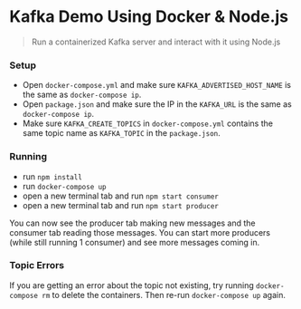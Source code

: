 Kafka Demo Using Docker & Node.js
=================================

> Run a containerized Kafka server and interact with it using Node.js

### Setup

* Open `docker-compose.yml` and make sure `KAFKA_ADVERTISED_HOST_NAME` is the same as `docker-compose ip`.
* Open `package.json` and make sure the IP in the `KAFKA_URL` is the same as `docker-compose ip`.
* Make sure `KAFKA_CREATE_TOPICS` in `docker-compose.yml` contains the same topic name as `KAFKA_TOPIC` in the `package.json`.

### Running

* run `npm install`
* run `docker-compose up`
* open a new terminal tab and run `npm start consumer`
* open a new terminal tab and run `npm start producer`

You can now see the producer tab making new messages and the consumer tab reading those messages. You can start more producers (while still running 1 consumer) and see more messages coming in.

### Topic Errors

If you are getting an error about the topic not existing, try running `docker-compose rm` to delete the containers. Then re-run `docker-compose up` again.
